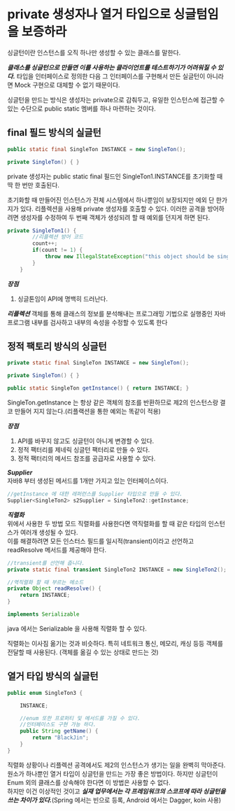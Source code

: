 # private 생성자나 열거 타입으로 싱글텀임을 보증하라

싱글턴이란 인스턴스를 오직 하나만 생성할 수 있는 클래스를 말한다.

***클래스를 싱글턴으로 만들면 이를 사용하는 클라이언트를 테스트하기가 어려워질 수 있다.***
타입을 인터페이스로 정의한 다음 그 인터페이스를 구현해서 만든 실글턴이 아니라면 Mock 구현으로 대체할 수 없기 때문이다.

싱글턴을 만드는 방식은 생성자는 private으로 감춰두고, 유일한 인스턴스에 접근할 수 있는 수단으로 public static 멤버를 하나 마련하는 것이다.

## final 필드 방식의 실글턴

```java
public static final SingleTon INSTANCE = new SingleTon();

private SingleTon() { }
```
private 생성자는 public static final 필드인 SingleTon1.INSTANCE를 초기화할 때 딱 한 번만 호출된다.

초기화할 때 만들어진 인스턴스가 전체 시스템에서 하나뿐임이 보장되지만 에외 단 한가지가 있다. 리플렉션을 사용해 private 생성자를 호출할 수 있다.
이러한 공격을 방어하려면 생성자를 수정하여 두 번째 객체가 생성되려 할 때 예외를 던지게 하면 된다.

```java
private SingleTon1() {
        //리플렉션 방어 코드
        count++;
        if(count != 1) {
            throw new IllegalStateException("this object should be singletone");
        }
    }
```

***장점***
1. 싱글톤임이 API에 명백히 드러난다.

***리플렉션***
객체를 통해 클래스의 정보를 분석해내는 프로그래밍 기법으로 실행중인 자바프로그램 내부를 검사하고 내부의 속성을 수정할 수 있도록 한다


## 정적 팩토리 방식의 싱글턴

```java
private static final SingleTon INSTANCE = new SingleTon();

private SingleTon() { }

public static SingleTon getInstance() { return INSTANCE; }
```
SingleTon.getInstance 는 항상 같은 객체의 참조를 반환하므로 제2의 인스턴스랑 결코 만들어 지지 않는다.(리플랙션을 통한 예외는 똑같이 적용)

***장점***
1. API를 바꾸지 않고도 싱글턴이 아니게 변경할 수 있다.
2. 정적 팩터리를 제네릭 싱글턴 팩터리로 만들 수 있다.
3. 정적 팩터리의 메서드 참조를 공급자로 사용할 수 있다.


***Supplier***<br>
자바8 부터 생성된 메서드를 1개만 가지고 있는 인터페이스이다.

```java
//getInstance 에 대한 레퍼런스를 Supplier 타입으로 만들 수 있다.
Supplier<SingleTon2> s2Supplier = SingleTon2::getInstance;
```

***직렬화***<br>
위에서 사용한 두 방법 모드 직렬화를 사용한다면 역직렬화를 할 때 같은 타입의 인스턴스가 여러개 생성될 수 있다.<br>
이를 해결하려면 모든 인스터스 필드를 일시적(transient)이라고 선언하고 readResolve 메서드를 제공해야 한다.

```java
//transient를 선언해 줍니다.
private static final transient SingleTon2 INSTANCE = new SingleTon2();

//역직렬화 할 때 부르는 메소드
private Object readResolve() {
    return INSTANCE;
}

```

```java
implements Serializable
```
java 에서는 Serializable 을 사용해 직렬화 할 수 있다.

직렬화는 이사짐 옮기는 것과 비슷하다. 특히 네트워크 통신, 메모리, 캐싱 등등 객체를 전달할 때 사용된다.
(객체를 옮길 수 있는 상태로 만드는 것)

## 열거 타입 방식의 실글턴

```java
public enum SingleTon3 {

    INSTANCE;

    //enum 또한 프로퍼티 및 메서드를 가질 수 있다.
    //인터페이스도 구현 가능 하다.
    public String getName() {
        return "BlackJin";
    }
}
```
직렬화 상황이나 리플렉션 공격에서도 제2의 인스턴스가 생기는 일을 완벽히 막아준다.<br>
원소가 하나뿐인 열거 타입이 싱글턴을 만드는 가장 좋은 방법이다. 하지만 싱글턴이 Enum 외의 클래스를 상속해야 한다면 이 방법은 사용할 수 없다.<br>
하지만 이건 이상적인 것이고 ***실재 업무에서는 각 프레임워크의 스코프에 따라 싱글턴을 쓰는 차이가 있다.***(Spring 에서는 빈으로 등록, Android 에서는 Dagger, koin 사용)

